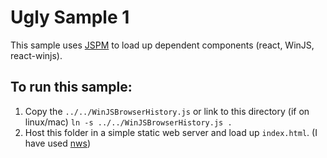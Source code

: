 
# Ugly Sample 1

This sample uses [JSPM](http://jspm.io/) to load up dependent components (react, WinJS, react-winjs).

## To run this sample:

1. Copy the `../../WinJSBrowserHistory.js` or link to this directory (if on linux/mac) `ln -s ../../WinJSBrowserHistory.js .`
2. Host this folder in a simple static web server and load up `index.html`. (I have used [nws](https://www.npmjs.com/package/nws))
